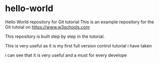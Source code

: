# hello-world
Hello World repository for Git tutorial
This is an example repository for the Git tutoial on https://www.w3schools.com

This repository is built step by step in the tutorial.

This is very useful as it is my first full version control tutorial i have taken

i can see that it is very useful and a must for every develope
